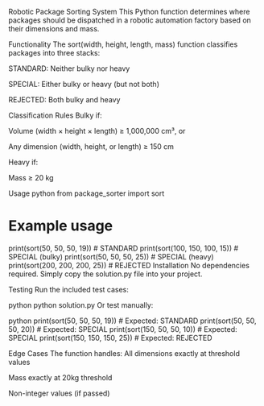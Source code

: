 Robotic Package Sorting System
This Python function determines where packages should be dispatched in a robotic automation factory based on their dimensions and mass.

Functionality
The sort(width, height, length, mass) function classifies packages into three stacks:

STANDARD: Neither bulky nor heavy

SPECIAL: Either bulky or heavy (but not both)

REJECTED: Both bulky and heavy

Classification Rules
Bulky if:

Volume (width × height × length) ≥ 1,000,000 cm³, or

Any dimension (width, height, or length) ≥ 150 cm

Heavy if:

Mass ≥ 20 kg

Usage
python
from package_sorter import sort

# Example usage
print(sort(50, 50, 50, 19))   # STANDARD
print(sort(100, 150, 100, 15)) # SPECIAL (bulky)
print(sort(50, 50, 50, 25))    # SPECIAL (heavy)
print(sort(200, 200, 200, 25)) # REJECTED
Installation
No dependencies required. Simply copy the solution.py file into your project.

Testing
Run the included test cases:

python
python solution.py
Or test manually:

python
print(sort(50, 50, 50, 19))    # Expected: STANDARD
print(sort(50, 50, 50, 20))    # Expected: SPECIAL
print(sort(150, 50, 50, 10))   # Expected: SPECIAL
print(sort(150, 150, 150, 25)) # Expected: REJECTED

Edge Cases
The function handles:
All dimensions exactly at threshold values

Mass exactly at 20kg threshold

Non-integer values (if passed)
